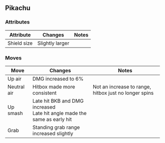 ## Pikachu
### Attributes
| Attribute | Changes | Notes |
| --- | --- | --- |
| Shield size | Slightly larger | |

### Moves
| Move | Changes | Notes |
| --- | --- | --- |
| Up air | DMG increased to 6% | |
| Neutral air | Hitbox made more consistent | Not an increase to range, hitbox just no longer spins |
| Up smash | Late hit BKB and DMG increased <br>Late hit angle made the same as early hit | |
| Grab | Standing grab range increased slightly | |
